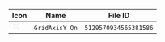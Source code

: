 | Icon | Name | File ID |
| ---  | ---  | ---     |
| ![](GridAxisY%20On.png) | `GridAxisY On` | `5129570934565381586` |
